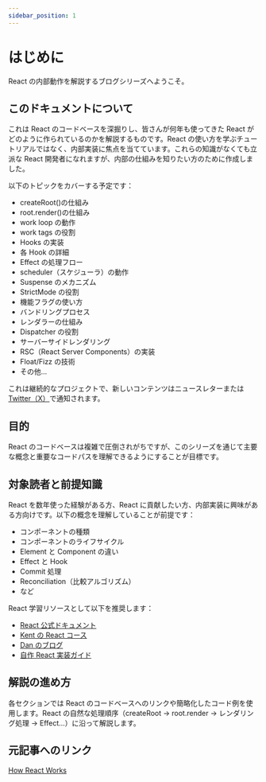 ```yaml
---
sidebar_position: 1
---
```


# はじめに

React の内部動作を解説するブログシリーズへようこそ。

## このドキュメントについて

これは React のコードベースを深掘りし、皆さんが何年も使ってきた React がどのように作られているのかを解説するものです。React の使い方を学ぶチュートリアルではなく、内部実装に焦点を当てています。これらの知識がなくても立派な React 開発者になれますが、内部の仕組みを知りたい方のために作成しました。

以下のトピックをカバーする予定です：

- createRoot()の仕組み
- root.render()の仕組み
- work loop の動作
- work tags の役割
- Hooks の実装
- 各 Hook の詳細
- Effect の処理フロー
- scheduler（スケジューラ）の動作
- Suspense のメカニズム
- StrictMode の役割
- 機能フラグの使い方
- バンドリングプロセス
- レンダラーの仕組み
- Dispatcher の役割
- サーバーサイドレンダリング
- RSC（React Server Components）の実装
- Float/Fizz の技術
- その他...

これは継続的なプロジェクトで、新しいコンテンツはニュースレターまたは[Twitter（X）](https://twitter.com/incepterr)で通知されます。

## 目的

React のコードベースは複雑で圧倒されがちですが、このシリーズを通じて主要な概念と重要なコードパスを理解できるようにすることが目標です。

## 対象読者と前提知識

React を数年使った経験がある方、React に貢献したい方、内部実装に興味がある方向けです。以下の概念を理解していることが前提です：

- コンポーネントの種類
- コンポーネントのライフサイクル
- Element と Component の違い
- Effect と Hook
- Commit 処理
- Reconciliation（比較アルゴリズム）
- など

React 学習リソースとして以下を推奨します：

- [React 公式ドキュメント](https://react.dev/)
- [Kent の React コース](https://egghead.io/lessons/react-a-beginners-guide-to-react-introduction)
- [Dan のブログ](https://overreacted.io/)
- [自作 React 実装ガイド](https://pomb.us/build-your-own-react/)

## 解説の進め方

各セクションでは React のコードベースへのリンクや簡略化したコード例を使用します。React の自然な処理順序（createRoot → root.render → レンダリング処理 → Effect...）に沿って解説します。

## 元記事へのリンク

[How React Works](https://incepter.github.io/how-react-works/)
